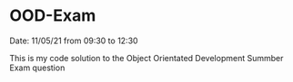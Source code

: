 # OOD-Exam
Date: 11/05/21 from 09:30 to 12:30

This is my code solution to the Object Orientated Development Summber Exam question

